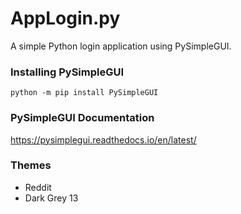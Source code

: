 # AppLogin.py
A simple Python login application using PySimpleGUI.

### Installing PySimpleGUI
``python -m pip install PySimpleGUI``

### PySimpleGUI Documentation
https://pysimplegui.readthedocs.io/en/latest/

### Themes
- Reddit
- Dark Grey 13
